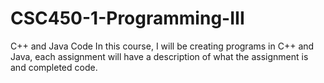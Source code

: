 # CSC450-1-Programming-III
C++ and Java Code
In this course, I will be creating programs in C++ and Java, each assignment will have a description of what the assignment is and completed code.
